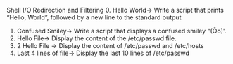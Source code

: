 Shell I/O Redirection and Filtering
0. Hello World-> Write a script that prints “Hello, World”, followed by a new line to the standard output
1. Confused Smiley-> Write a script that displays a confused smiley "(Ôo)'.
2. Hello File-> Display the content of the /etc/passwd file.
3. 2 Hello File -> Display the content of /etc/passwd and /etc/hosts
4. Last 4 lines of file-> Display the last 10 lines of /etc/passwd
